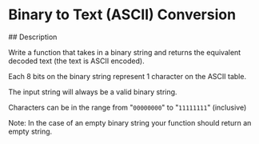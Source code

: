 # Binary to Text (ASCII) Conversion

## Description

Write a function that takes in a binary string and returns the equivalent decoded text (the text is ASCII encoded).

Each 8 bits on the binary string represent 1 character on the ASCII table.

The input string will always be a valid binary string.

Characters can be in the range from "`00000000`" to "`11111111`" (inclusive)

Note: In the case of an empty binary string your function should return an empty string.
